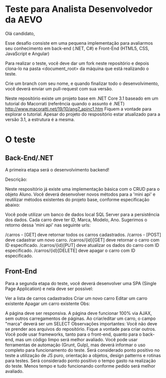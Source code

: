 # Teste para Analista Desenvolvedor da AEVO

Olá candidato,

Esse desafio consiste em uma pequena implementação para avaliarmos seu conhecimento em back-end (.NET, C#) e Front-End (HTML5, CSS, JavaScript e Angular)

Para realizar o teste, você deve dar um fork neste repositório e depois clona-lo na pasta <document_root> da máquina que está realizando o teste.

Crie um branch com seu nome, e quando finalizar todo o desenvolvimento, você deverá enviar um pull-request com sua versão.

Neste repositório existe um projeto base em .NET Core 3.1 baseado em um tutorial do Macorrati (referência quando o assunto é .NET) http://www.macoratti.net/19/10/ang7_apinc1.htm 
Fiquem a vontade para explorar o tutorial. Apesar do projeto do respositório estar atualizado para a versão 3.1, a estrutura é a mesma.

# O teste
## Back-End/.NET
A primeira etapa será o desenvolvimento backend!

Descrição:

Neste respositório já existe uma implementação básica com o CRUD para o objeto Aluno.
Você deverá desenvolver novos métodos para a 'mini api' e reutilizar métodos existentes do projeto base, conforme especificação abaixo:


Você pode utilizar um banco de dados local SQL Server para a persistência dos dados.
Cada carro deve ter ID, Marca, Modelo, Ano.
Sugerimos o retorno dessa 'mini api' nas seguinte urls:

/carros - [GET] deve retornar todos os carros cadastrados.
/carros - [POST] deve cadastrar um novo carro.
/carros/{id}[GET] deve retornar o carro com ID especificado.
/carros/{id}[PUT] deve atualizar os dados do carro com ID especificado.
/carros/{id}[DELETE] deve apagar o carro com ID especificado.


## Front-End
Para a segunda etapa do teste, você deverá desenvolver uma SPA (Single Page Application) e nela deve ser possível:

Ver a lista de carros cadastrados
Criar um novo carro
Editar um carro existente
Apagar um carro existente
Obs:

A página deve ser responsiva.
A página deve funcionar 100% via AJAX, sem outros carregamentos de páginas.
Ao criar/editar um carro, o campo "marca" deverá ser um SELECT
Observações importantes:
Você não deve se prender aos arquivos do repositório. Fique a vontade para criar outros.
Você pode usar frameworks, tanto para o front-end, quanto para o back-end, mas um código limpo será melhor avaliado.
Você pode usar ferramentas de automação (Grunt, Gulp), mas deverá informar o uso completo para funcionamento do teste.
Será considerado ponto positivo no teste a utilização de JS puro, orientação a objetos, design patterns e rotinas para testes.
Será considerado ponto positivo o tempo gasto na realização do teste. Menos tempo e tudo funcionando conforme pedido será melhor avaliado.



